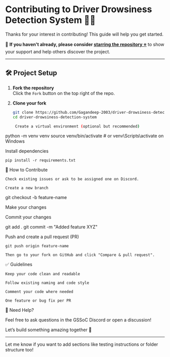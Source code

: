 # Contributing to Driver Drowsiness Detection System 🚗💤

Thanks for your interest in contributing! This guide will help you get started.

🙏 **If you haven't already, please consider [starring the repository ⭐](https://github.com/Gagandeep-2003/Driver-Drowsiness-Detection-System)** to show your support and help others discover the project.

---

## 🛠️ Project Setup

1. **Fork the repository**  
   Click the `Fork` button on the top right of the repo.

2. **Clone your fork**  
   ```bash
   git clone https://github.com/Gagandeep-2003/driver-drowsiness-detection-system.git
   cd driver-drowsiness-detection-system

    Create a virtual environment (optional but recommended)

python -m venv venv
source venv/bin/activate  # or venv\Scripts\activate on Windows

Install dependencies

    pip install -r requirements.txt

🔄 How to Contribute

    Check existing issues or ask to be assigned one on Discord.

    Create a new branch

git checkout -b feature-name

Make your changes

Commit your changes

git add .
git commit -m "Added feature XYZ"

Push and create a pull request (PR)

    git push origin feature-name

    Then go to your fork on GitHub and click "Compare & pull request".

✅ Guidelines

    Keep your code clean and readable

    Follow existing naming and code style

    Comment your code where needed

    One feature or bug fix per PR

🙌 Need Help?

Feel free to ask questions in the GSSoC Discord or open a discussion!

Let’s build something amazing together 🚀


---

Let me know if you want to add sections like testing instructions or folder structure too!

